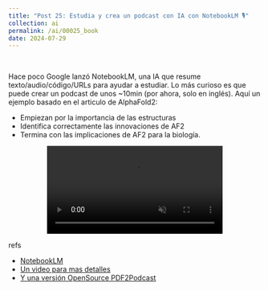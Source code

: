 ```yaml
---
title: "Post 25: Estudia y crea un podcast con IA con NotebookLM 🎙️"
collection: ai
permalink: /ai/00025_book
date: 2024-07-29
---
```


&nbsp;


Hace poco Google lanzó NotebookLM, una IA que resume texto/audio/código/URLs para ayudar a estudiar. Lo más curioso es que puede crear un podcast de unos ~10min (por ahora, solo en inglés). Aquí un ejemplo basado en el articulo de AlphaFold2:
- Empiezan por la importancia de las estructuras
- Identifica correctamente las innovaciones de AF2
- Termina con las implicaciones de AF2 para la biología.

<div>
<center>
<video width="350" autoplay="autoplay" loop="true" controls muted>
  <source src="/images/ai/00025_book.mp4" type="video/mp4">
  Your browser does not support the video tag.
</video>
</center>
</div>

refs
- [NotebookLM](https://notebooklm.google)
- [Un video para mas detalles](https://www.youtube.com/watch?v=JsLYkMsOrJY&ab_channel=DotCSVLab)
- [Y una versión OpenSource PDF2Podcast](https://simonwillison.net/2024/Jun/13/pdf-to-podcast/)


